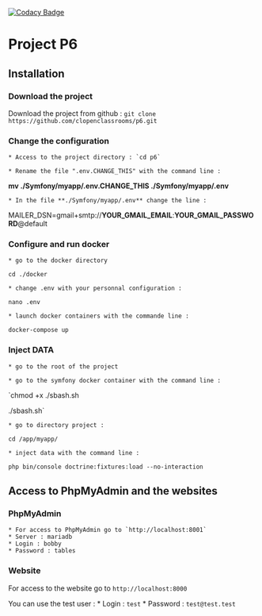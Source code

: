 [![Codacy Badge](https://app.codacy.com/project/badge/Grade/eab5d78c07814f4d8c8ff28dcd75b0d0)](https://www.codacy.com/gh/clopenclassrooms/p6/dashboard?utm_source=github.com&amp;utm_medium=referral&amp;utm_content=clopenclassrooms/p6&amp;utm_campaign=Badge_Grade)

# Project P6
## Installation
### Download the project
Download the project from github : 
`git clone https://github.com/clopenclassrooms/p6.git`

### Change the configuration
    * Access to the project directory : `cd p6`

    * Rename the file ".env.CHANGE_THIS" with the command line : 
**mv ./Symfony/myapp/.env.CHANGE_THIS ./Symfony/myapp/.env**

    * In the file **./Symfony/myapp/.env** change the line : 
MAILER_DSN=gmail+smtp://**YOUR_GMAIL_EMAIL**:**YOUR_GMAIL_PASSWORD**@default

### Configure and run docker
    * go to the docker directory 
`cd ./docker`

    * change .env with your personnal configuration : 
`nano .env`

    * launch docker containers with the commande line : 
`docker-compose up`

### Inject DATA
    * go to the root of the project

    * go to the symfony docker container with the command line :
`chmod +x ./sbash.sh

./sbash.sh`

    * go to directory project : 
`cd /app/myapp/`

    * inject data with the command line :
`php bin/console doctrine:fixtures:load --no-interaction`

## Access to PhpMyAdmin and the websites
### PhpMyAdmin
    * For access to PhpMyAdmin go to `http://localhost:8001`
    * Server : mariadb
    * Login : bobby
    * Password : tables
### Website
For access to the website go to `http://localhost:8000`

You can use the test user : 
    * Login : `test`
    * Password : `test@test.test`
